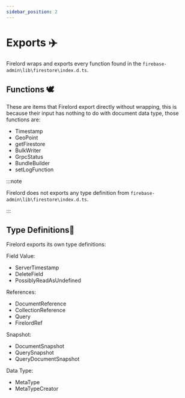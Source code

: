 ```yaml
---
sidebar_position: 2
---
```


# Exports ✈️

Firelord wraps and exports every function found in the `firebase-admin\lib\firestore\index.d.ts`.

## Functions 🕊️

These are items that Firelord export directly without wrapping, this is because their input has nothing to do with document data type, those functions are:

- Timestamp
- GeoPoint
- getFirestore
- BulkWriter
- GrpcStatus
- BundleBuilder
- setLogFunction

:::note

Firelord does not exports any type definition from `firebase-admin\lib\firestore\index.d.ts`.

:::

## Type Definitions🦜

Firelord exports its own type definitions:

Field Value:

- ServerTimestamp
- DeleteField
- PossiblyReadAsUndefined

References:

- DocumentReference
- CollectionReference
- Query
- FirelordRef

Snapshot:

- DocumentSnapshot
- QuerySnapshot
- QueryDocumentSnapshot

Data Type:

- MetaType
- MetaTypeCreator
